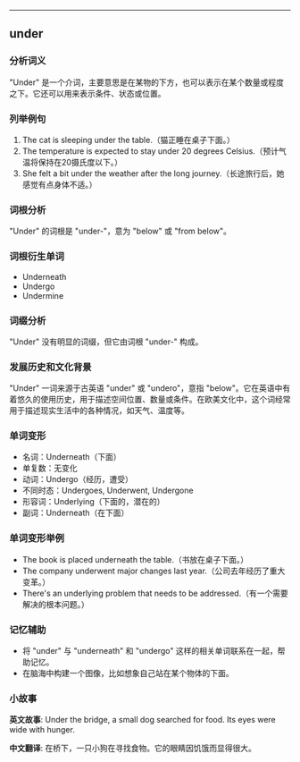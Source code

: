 
---------------
## under
### 分析词义
"Under" 是一个介词，主要意思是在某物的下方，也可以表示在某个数量或程度之下。它还可以用来表示条件、状态或位置。

### 列举例句
1. The cat is sleeping under the table.（猫正睡在桌子下面。）
2. The temperature is expected to stay under 20 degrees Celsius.（预计气温将保持在20摄氏度以下。）
3. She felt a bit under the weather after the long journey.（长途旅行后，她感觉有点身体不适。）

### 词根分析
"Under" 的词根是 "under-"，意为 "below" 或 "from below"。

### 词根衍生单词
- Underneath
- Undergo
- Undermine

### 词缀分析
"Under" 没有明显的词缀，但它由词根 "under-" 构成。

### 发展历史和文化背景
"Under" 一词来源于古英语 "under" 或 "undero"，意指 "below"。它在英语中有着悠久的使用历史，用于描述空间位置、数量或条件。在欧美文化中，这个词经常用于描述现实生活中的各种情况，如天气、温度等。

### 单词变形
- 名词：Underneath（下面）
- 单复数：无变化
- 动词：Undergo（经历，遭受）
- 不同时态：Undergoes, Underwent, Undergone
- 形容词：Underlying（下面的，潜在的）
- 副词：Underneath（在下面）

### 单词变形举例
- The book is placed underneath the table.（书放在桌子下面。）
- The company underwent major changes last year.（公司去年经历了重大变革。）
- There's an underlying problem that needs to be addressed.（有一个需要解决的根本问题。）

### 记忆辅助
- 将 "under" 与 "underneath" 和 "undergo" 这样的相关单词联系在一起，帮助记忆。
- 在脑海中构建一个图像，比如想象自己站在某个物体的下面。

### 小故事
**英文故事**:
Under the bridge, a small dog searched for food. Its eyes were wide with hunger.

**中文翻译**:
在桥下，一只小狗在寻找食物。它的眼睛因饥饿而显得很大。

